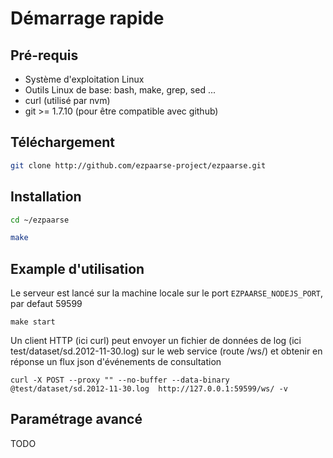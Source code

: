# Démarrage rapide #

## Pré-requis ##

* Système d'exploitation Linux
* Outils Linux de base: bash, make, grep, sed ... 
* curl (utilisé par nvm)
* git >= 1.7.10 (pour être compatible avec github)

## Téléchargement ##
```bash
git clone http://github.com/ezpaarse-project/ezpaarse.git
```
## Installation ##
```bash
cd ~/ezpaarse

make
```
## Example d'utilisation ##

Le serveur est lancé sur la machine locale sur le port ``EZPAARSE_NODEJS_PORT``, par defaut 59599

``
make start
``


Un client HTTP (ici curl) peut envoyer un fichier de données de log (ici test/dataset/sd.2012-11-30.log) sur le web service (route /ws/) et obtenir en réponse un flux json d'événements de consultation

``
curl -X POST --proxy "" --no-buffer --data-binary @test/dataset/sd.2012-11-30.log  http://127.0.0.1:59599/ws/ -v
``
## Paramétrage avancé ##

TODO
